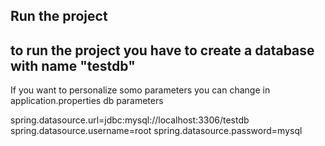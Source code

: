 ## **Run the project**

## to run the project you have to create a database with name "testdb"

If you want to personalize somo parameters you can change in application.properties db parameters

spring.datasource.url=jdbc:mysql://localhost:3306/testdb
spring.datasource.username=root
spring.datasource.password=mysql